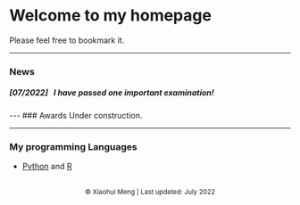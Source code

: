 # **Welcome to my homepage**

Please feel free to bookmark it. 

---
### News

##### *[07/2022]* &nbsp; I have passed one important examination! 


<p style = "margin:20px"></p>
---
### Awards
Under construction.

---
### My programming Languages
- [Python](https://docs.python.org/3.10/tutorial/index.html) and [R](https://cran.r-project.org/doc/manuals/r-release/R-intro.html)




<br>
<small> <center> &copy; Xiaohui Meng | Last updated: July 2022 </center></small>
